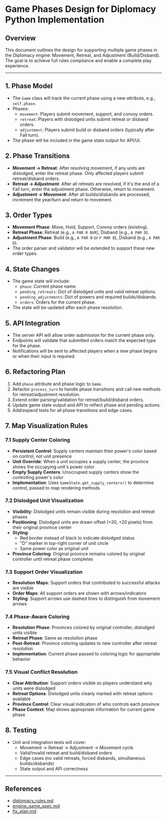 # Game Phases Design for Diplomacy Python Implementation

## Overview
This document outlines the design for supporting multiple game phases in the Diplomacy engine: Movement, Retreat, and Adjustment (Build/Disband). The goal is to achieve full rules compliance and enable a complete play experience.

---

## 1. Phase Model
- The `Game` class will track the current phase using a new attribute, e.g., `self.phase`.
- Phases:
  - `movement`: Players submit movement, support, and convoy orders.
  - `retreat`: Players with dislodged units submit retreat or disband orders.
  - `adjustment`: Players submit build or disband orders (typically after Fall turn).
- The phase will be included in the game state output for API/UI.

## 2. Phase Transitions
- **Movement → Retreat**: After resolving movement, if any units are dislodged, enter the retreat phase. Only affected players submit retreat/disband orders.
- **Retreat → Adjustment**: After all retreats are resolved, if it's the end of a Fall turn, enter the adjustment phase. Otherwise, return to movement.
- **Adjustment → Movement**: After all builds/disbands are processed, increment the year/turn and return to movement.

## 3. Order Types
- **Movement Phase**: Move, Hold, Support, Convoy orders (existing).
- **Retreat Phase**: Retreat (e.g., `A PAR R BUR`), Disband (e.g., `A PAR D`).
- **Adjustment Phase**: Build (e.g., `A PAR B` or `F MAR B`), Disband (e.g., `A PAR D`).
- The order parser and validator will be extended to support these new order types.

## 4. State Changes
- The game state will include:
  - `phase`: Current phase name.
  - `pending_retreats`: Dict of dislodged units and valid retreat options.
  - `pending_adjustments`: Dict of powers and required builds/disbands.
  - `orders`: Orders for the current phase.
- The state will be updated after each phase resolution.

## 5. API Integration
- The server API will allow order submission for the current phase only.
- Endpoints will validate that submitted orders match the expected type for the phase.
- Notifications will be sent to affected players when a new phase begins or when their input is required.

## 6. Refactoring Plan
1. Add `phase` attribute and phase logic to `Game`.
2. Refactor `process_turn` to handle phase transitions and call new methods for retreat/adjustment resolution.
3. Extend order parsing/validation for retreat/build/disband orders.
4. Update game state output and API to reflect phase and pending actions.
5. Add/expand tests for all phase transitions and edge cases.

## 7. Map Visualization Rules

### 7.1 Supply Center Coloring
- **Persistent Control**: Supply centers maintain their power's color based on control, not unit presence
- **Unit Override**: When a unit occupies a supply center, the province shows the occupying unit's power color
- **Empty Supply Centers**: Unoccupied supply centers show the controlling power's color
- **Implementation**: Uses `GameState.get_supply_centers()` to determine control, passed to map rendering methods

### 7.2 Dislodged Unit Visualization
- **Visibility**: Dislodged units remain visible during resolution and retreat phases
- **Positioning**: Dislodged units are drawn offset (+20, +20 pixels) from their original province center
- **Styling**: 
  - Red border instead of black to indicate dislodged status
  - "D" marker in top-right corner of unit circle
  - Same power color as original unit
- **Province Coloring**: Original province remains colored by original controller until retreat phase completes

### 7.3 Support Order Visualization
- **Resolution Maps**: Support orders that contributed to successful attacks are visible
- **Order Maps**: All support orders are shown with arrows/indicators
- **Styling**: Support arrows use dashed lines to distinguish from movement arrows

### 7.4 Phase-Aware Coloring
- **Resolution Phase**: Provinces colored by original controller, dislodged units visible
- **Retreat Phase**: Same as resolution phase
- **Post-Retreat**: Province coloring updates to new controller after retreat resolution
- **Implementation**: Current phase passed to coloring logic for appropriate behavior

### 7.5 Visual Conflict Resolution
- **Clear Attribution**: Support orders visible so players understand why units were dislodged
- **Retreat Options**: Dislodged units clearly marked with retreat options available
- **Province Control**: Clear visual indication of who controls each province
- **Phase Context**: Map shows appropriate information for current game phase

## 8. Testing
- Unit and integration tests will cover:
  - Movement → Retreat → Adjustment → Movement cycle
  - Valid/invalid retreat and build/disband orders
  - Edge cases (no valid retreats, forced disbands, simultaneous builds/disbands)
  - State output and API correctness

---

## References
- [diplomacy_rules.md](diplomacy_rules.md)
- [engine_game_spec.md](engine_game_spec.md)
- [fix_plan.md](fix_plan.md) 